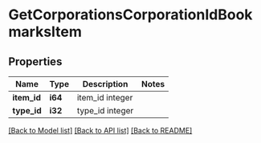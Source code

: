 # GetCorporationsCorporationIdBookmarksItem

## Properties

Name | Type | Description | Notes
------------ | ------------- | ------------- | -------------
**item_id** | **i64** | item_id integer | 
**type_id** | **i32** | type_id integer | 

[[Back to Model list]](../README.md#documentation-for-models) [[Back to API list]](../README.md#documentation-for-api-endpoints) [[Back to README]](../README.md)


